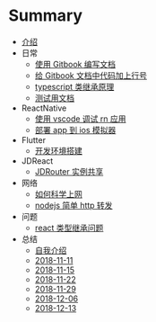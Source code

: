# Summary

* [介绍](README.md)
* 日常
    * [使用 Gitbook 编写文档](documents/日常/使用Gitbook编写文档.md)
    * [给 Gitbook 文档中代码加上行号](documents/日常/给Gitbook文档中代码加上行号.md)
    * [typescript 类继承原理](documents/日常/typescript类继承原理.md)
    * [测试用文档](documents/日常/测试用文档.md)
* ReactNative
    * [使用 vscode 调试 rn 应用](documents/ReactNative/使用vscode调试rn应用.md)
    * [部署 app 到 ios 模拟器](documents/ReactNative/部署app到ios模拟器.md)
* Flutter
    * [开发环境搭建](documents/Flutter/环境搭建.md)
* JDReact
    * [JDRouter 实例共享](documents/JDReact/JDRouter实例共享.md)
* 网络
    * [如何科学上网](documents/网络/如何科学上网.md)
    * [nodejs 简单 http 转发](documents/网络/nodejs简单http转发.md)
* 问题
    * [react 类型继承问题](documents/问题/react类型继承问题.md)
* 总结
    * [自我介绍](documents/总结/自我介绍.md)
    * [2018-11-11](documents/总结/2018-11-11.md)
    * [2018-11-15](documents/总结/2018-11-15.md)
    * [2018-11-22](documents/总结/2018-11-22.md)
    * [2018-11-29](documents/总结/2018-11-29.md)
    * [2018-12-06](documents/总结/2018-12-06.md)
    * [2018-12-13](documents/总结/2018-12-13.md)

